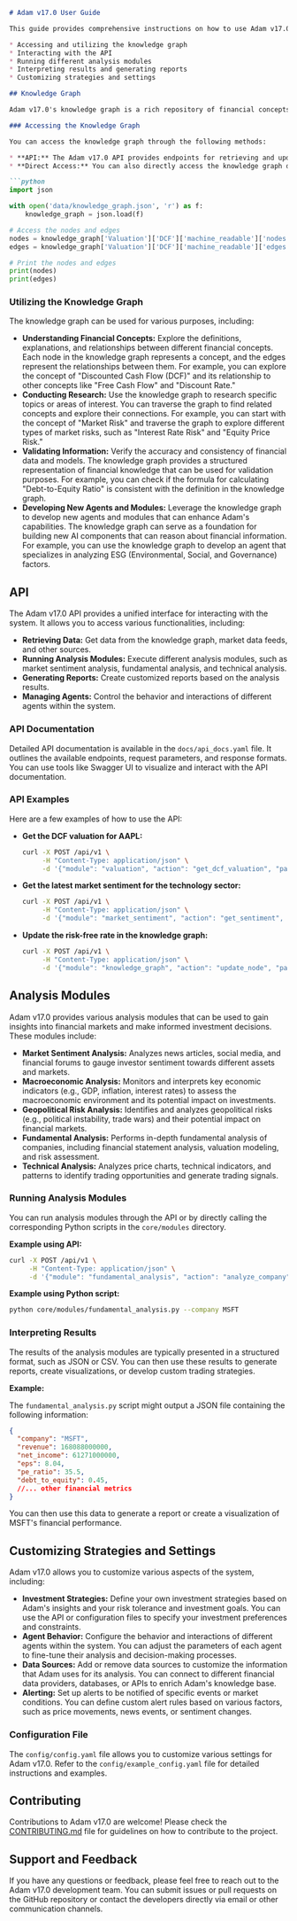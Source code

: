 ````markdown
# Adam v17.0 User Guide

This guide provides comprehensive instructions on how to use Adam v17.0, the advanced financial analytics system. It covers various aspects, including:

* Accessing and utilizing the knowledge graph
* Interacting with the API
* Running different analysis modules
* Interpreting results and generating reports
* Customizing strategies and settings

## Knowledge Graph

Adam v17.0's knowledge graph is a rich repository of financial concepts, models, and data, organized in a structured and interconnected manner. It enables Adam to perform in-depth analysis, provide context-aware insights, and generate actionable recommendations.

### Accessing the Knowledge Graph

You can access the knowledge graph through the following methods:

* **API:** The Adam v17.0 API provides endpoints for retrieving and updating information in the knowledge graph. See the API section for more details and examples.
* **Direct Access:** You can also directly access the knowledge graph data stored in the `data/knowledge_graph.json` file. This file is structured in JSON format and can be easily parsed and queried using various tools and libraries. Here's an example of how to access the knowledge graph data using Python:

```python
import json

with open('data/knowledge_graph.json', 'r') as f:
    knowledge_graph = json.load(f)

# Access the nodes and edges
nodes = knowledge_graph['Valuation']['DCF']['machine_readable']['nodes']
edges = knowledge_graph['Valuation']['DCF']['machine_readable']['edges']

# Print the nodes and edges
print(nodes)
print(edges)
````

### Utilizing the Knowledge Graph

The knowledge graph can be used for various purposes, including:

  * **Understanding Financial Concepts:** Explore the definitions, explanations, and relationships between different financial concepts. Each node in the knowledge graph represents a concept, and the edges represent the relationships between them. For example, you can explore the concept of "Discounted Cash Flow (DCF)" and its relationship to other concepts like "Free Cash Flow" and "Discount Rate."
  * **Conducting Research:** Use the knowledge graph to research specific topics or areas of interest. You can traverse the graph to find related concepts and explore their connections. For example, you can start with the concept of "Market Risk" and traverse the graph to explore different types of market risks, such as "Interest Rate Risk" and "Equity Price Risk."
  * **Validating Information:** Verify the accuracy and consistency of financial data and models. The knowledge graph provides a structured representation of financial knowledge that can be used for validation purposes. For example, you can check if the formula for calculating "Debt-to-Equity Ratio" is consistent with the definition in the knowledge graph.
  * **Developing New Agents and Modules:** Leverage the knowledge graph to develop new agents and modules that can enhance Adam's capabilities. The knowledge graph can serve as a foundation for building new AI components that can reason about financial information. For example, you can use the knowledge graph to develop an agent that specializes in analyzing ESG (Environmental, Social, and Governance) factors.

## API

The Adam v17.0 API provides a unified interface for interacting with the system. It allows you to access various functionalities, including:

  * **Retrieving Data:** Get data from the knowledge graph, market data feeds, and other sources.
  * **Running Analysis Modules:** Execute different analysis modules, such as market sentiment analysis, fundamental analysis, and technical analysis.
  * **Generating Reports:** Create customized reports based on the analysis results.
  * **Managing Agents:** Control the behavior and interactions of different agents within the system.

### API Documentation

Detailed API documentation is available in the `docs/api_docs.yaml` file. It outlines the available endpoints, request parameters, and response formats. You can use tools like Swagger UI to visualize and interact with the API documentation.

### API Examples

Here are a few examples of how to use the API:

  * **Get the DCF valuation for AAPL:**

    ```bash
    curl -X POST /api/v1 \
         -H "Content-Type: application/json" \
         -d '{"module": "valuation", "action": "get_dcf_valuation", "parameters": {"company": "AAPL", "forecast_period": 5}}'
    ```

  * **Get the latest market sentiment for the technology sector:**

    ```bash
    curl -X POST /api/v1 \
         -H "Content-Type: application/json" \
         -d '{"module": "market_sentiment", "action": "get_sentiment", "parameters": {"sector": "technology"}}'
    ```

  * **Update the risk-free rate in the knowledge graph:**

    ```bash
    curl -X POST /api/v1 \
         -H "Content-Type: application/json" \
         -d '{"module": "knowledge_graph", "action": "update_node", "parameters": {"node_id": "risk_free_rate", "new_value": 0.02}}'
    ```

## Analysis Modules

Adam v17.0 provides various analysis modules that can be used to gain insights into financial markets and make informed investment decisions. These modules include:

  * **Market Sentiment Analysis:** Analyzes news articles, social media, and financial forums to gauge investor sentiment towards different assets and markets.
  * **Macroeconomic Analysis:** Monitors and interprets key economic indicators (e.g., GDP, inflation, interest rates) to assess the macroeconomic environment and its potential impact on investments.
  * **Geopolitical Risk Analysis:** Identifies and analyzes geopolitical risks (e.g., political instability, trade wars) and their potential impact on financial markets.
  * **Fundamental Analysis:** Performs in-depth fundamental analysis of companies, including financial statement analysis, valuation modeling, and risk assessment.
  * **Technical Analysis:** Analyzes price charts, technical indicators, and patterns to identify trading opportunities and generate trading signals.

### Running Analysis Modules

You can run analysis modules through the API or by directly calling the corresponding Python scripts in the `core/modules` directory.

**Example using API:**

```bash
curl -X POST /api/v1 \
     -H "Content-Type: application/json" \
     -d '{"module": "fundamental_analysis", "action": "analyze_company", "parameters": {"company": "MSFT"}}'
```

**Example using Python script:**

```bash
python core/modules/fundamental_analysis.py --company MSFT
```

### Interpreting Results

The results of the analysis modules are typically presented in a structured format, such as JSON or CSV. You can then use these results to generate reports, create visualizations, or develop custom trading strategies.

**Example:**

The `fundamental_analysis.py` script might output a JSON file containing the following information:

```json
{
  "company": "MSFT",
  "revenue": 168088000000,
  "net_income": 61271000000,
  "eps": 8.04,
  "pe_ratio": 35.5,
  "debt_to_equity": 0.45,
  //... other financial metrics
}
```

You can then use this data to generate a report or create a visualization of MSFT's financial performance.

## Customizing Strategies and Settings

Adam v17.0 allows you to customize various aspects of the system, including:

  * **Investment Strategies:** Define your own investment strategies based on Adam's insights and your risk tolerance and investment goals. You can use the API or configuration files to specify your investment preferences and constraints.
  * **Agent Behavior:** Configure the behavior and interactions of different agents within the system. You can adjust the parameters of each agent to fine-tune their analysis and decision-making processes.
  * **Data Sources:** Add or remove data sources to customize the information that Adam uses for its analysis. You can connect to different financial data providers, databases, or APIs to enrich Adam's knowledge base.
  * **Alerting:** Set up alerts to be notified of specific events or market conditions. You can define custom alert rules based on various factors, such as price movements, news events, or sentiment changes.

### Configuration File

The `config/config.yaml` file allows you to customize various settings for Adam v17.0. Refer to the `config/example_config.yaml` file for detailed instructions and examples.

## Contributing

Contributions to Adam v17.0 are welcome\! Please check the [CONTRIBUTING.md](https://www.google.com/url?sa=E&source=gmail&q=CONTRIBUTING.md) file for guidelines on how to contribute to the project.

## Support and Feedback

If you have any questions or feedback, please feel free to reach out to the Adam v17.0 development team. You can submit issues or pull requests on the GitHub repository or contact the developers directly via email or other communication channels.

```
```
